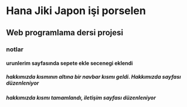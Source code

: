 # Hana Jiki Japon işi porselen

## Web programlama dersi projesi

### notlar

#### urunlerim sayfasında sepete ekle secenegi eklendi

##### hakkımızda kısmının altına bir navbar kısmı geldi. Hakkımızda sayfası düzenleniyor

##### hakkımızda kısmı tamamlandı, iletişim sayfası düzenleniyor
